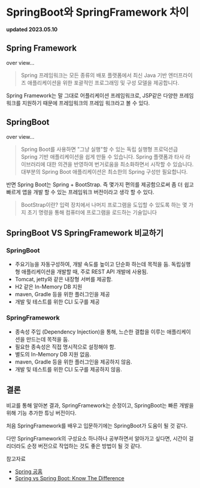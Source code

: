 # SpringBoot와 SpringFramework 차이

**updated 2023.05.10**

## Spring Framework

over view...

> Spring 프레임워크는 모든 종류의 배포 플랫폼에서 최신 Java 기반 엔터프라이즈 애플리케이션을 위한 포괄적인 프로그래밍 및 구성 모델을 제공합니다.

Spring Framework는 말 그대로 어플리케이션 프레임워크로, JSP같은 다양한 프레임워크를 지원하기 때문에
프레임워크의 프레임 워크라고 볼 수 있다.

## SpringBoot

over view...

> Spring Boot를 사용하면 "그냥 실행"할 수 있는 독립 실행형 프로덕션급 Spring 기반 애플리케이션을 쉽게 만들 수 있습니다.
> Spring 플랫폼과 타사 라이브러리에 대한 의견을 반영하여 번거로움을 최소화하면서 시작할 수 있습니다. 대부분의 Spring Boot 애플리케이션은 최소한의 Spring 구성만 필요합니다.

반면 Spring Boot는 Spring + BootStrap.
즉 몇가지 편의를 제공함으로써 좀 더 쉽고 빠르게 앱을 개발 할 수 있는 프레임워크 버전이라고 생각 할 수 있다.

> BootStrap이란?
> 입력 장치에서 나머지 프로그램을 도입할 수 있도록 하는 몇 가지 초기 명령을 통해 컴퓨터에 프로그램을 로드하는 기술입니다

## SpringBoot VS SpringFramework 비교하기

### SpringBoot

- 주요기능을 자동구성하여, 개발 속도를 높이고 단순화 하는데 목적을 둠. 독립실행형 애플리케이션을 개발할 때, 주로 REST API 개발에 사용됨.
- Tomcat, jetty와 같은 내장형 서버를 제공함.
- H2 같은 In-Memory DB 지원
- maven, Gradle 등을 위한 플러그인을 제공
- 개발 및 테스트를 위한 CLI 도구를 제공

### SpringFramework

- 종속성 주입 (Dependency Injection)을 통해, 느슨한 결합을 이루는 애플리케이션을 만드는데 목적을 둠.
- 필요한 종속성은 직접 명시적으로 설정해야 함.
- 별도의 In-Memory DB 지원 없음.
- maven, Gradle 등을 위한 플러그인을 제공하지 않음.
- 개발 및 테스트를 위한 CLI 도구를 제공하지 않음.

## 결론

비교를 통해 알아본 결과, SpringFramework는 순정이고, SpringBoot는 빠른 개발을 위해 기능 추가한 튜닝 버전이다.

처음 SpringFramework를 배우고 입문하기에는 SpringBoot가 도움이 될 것 같다.

다만 SpringFramework의 구성요소 하나하나 공부하면서 알아가고 싶다면, 시간이 걸리더라도 순정 버전으로 작업하는 것도 좋은 방법이 될 것 같다.

참고자료

- [Spring 공홈](https://spring.io/)
- [Spring vs Spring Boot: Know The Difference](https://www.interviewbit.com/blog/spring-vs-spring-boot/)
